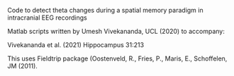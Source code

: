 Code to detect theta changes during a spatial memory paradigm in intracranial EEG recordings

Matlab scripts written by Umesh Vivekananda, UCL (2020) to accompany:

Vivekananda et al. (2021) Hippocampus 31:213

This uses Fieldtrip package (Oostenveld, R., Fries, P., Maris, E., Schoffelen, JM (2011).
